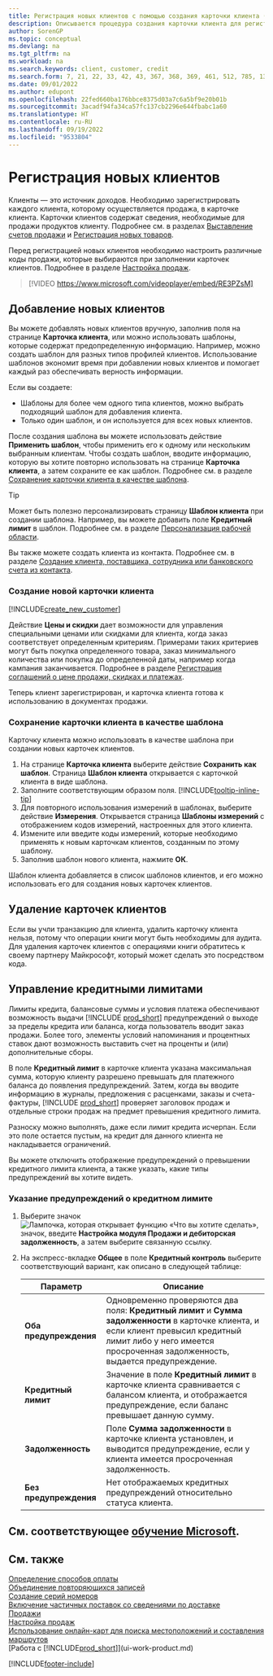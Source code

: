 ```yaml
---
title: Регистрация новых клиентов с помощью создания карточки клиента (содержит видео)
description: Описывается процедура создания карточки клиента для регистрации информации о каждом новом клиенте, которому вы что-либо продаете.
author: SorenGP
ms.topic: conceptual
ms.devlang: na
ms.tgt_pltfrm: na
ms.workload: na
ms.search.keywords: client, customer, credit
ms.search.form: 7, 21, 22, 33, 42, 43, 367, 368, 369, 461, 512, 785, 1330, 1380, 1381, 1382, 1627, 2107, 7177, 9080, 9081, 9084, 9301, 9305
ms.date: 09/01/2022
ms.author: edupont
ms.openlocfilehash: 22fed660ba176bbce8375d03a7c6a5bf9e20b01b
ms.sourcegitcommit: 3acadf94fa34ca57fc137cb2296e644fbabc1a60
ms.translationtype: HT
ms.contentlocale: ru-RU
ms.lasthandoff: 09/19/2022
ms.locfileid: "9533804"
---
```

# <a name="register-new-customers"></a>Регистрация новых клиентов

Клиенты — это источник доходов. Необходимо зарегистрировать каждого клиента, которому осуществляется продажа, в карточке клиента. Карточки клиентов содержат сведения, необходимые для продажи продуктов клиенту. Подробнее см. в разделах [Выставление счетов продажи](sales-how-invoice-sales.md) и [Регистрация новых товаров](inventory-how-register-new-items.md).  

Перед регистрацией новых клиентов необходимо настроить различные коды продажи, которые выбираются при заполнении карточек клиентов. Подробнее в разделе [Настройка продаж](sales-setup-sales.md).


> [!VIDEO https://www.microsoft.com/videoplayer/embed/RE3PZsM]

## <a name="adding-new-customers"></a>Добавление новых клиентов

Вы можете добавлять новых клиентов вручную, заполнив поля на странице **Карточка клиента**, или можно использовать шаблоны, которые содержат предопределенную информацию. Например, можно создать шаблон для разных типов профилей клиентов. Использование шаблонов экономит время при добавлении новых клиентов и помогает каждый раз обеспечивать верность информации. 

Если вы создаете:
* Шаблоны для более чем одного типа клиентов, можно выбрать подходящий шаблон для добавления клиента.
* Только один шаблон, и он используется для всех новых клиентов. 

После создания шаблона вы можете использовать действие **Применить шаблон**, чтобы применить его к одному или нескольким выбранным клиентам. Чтобы создать шаблон, вводите информацию, которую вы хотите повторно использовать на странице **Карточка клиента**, а затем сохраните ее как шаблон. Подробнее см. в разделе [Сохранение карточки клиента в качестве шаблона](sales-how-register-new-customers.md#to-save-the-customer-card-as-a-template).

> [!TIP]
> Может быть полезно персонализировать страницу **Шаблон клиента** при создании шаблона. Например, вы можете добавить поле **Кредитный лимит** в шаблон. Подробнее см. в разделе [Персонализация рабочей области](/dynamics365/business-central/ui-personalization-user#to-start-personalizing-a-page-through-the-personalizing-banner).

Вы также можете создать клиента из контакта. Подробнее см. в разделе [Создание клиента, поставщика, сотрудника или банковского счета из контакта](marketing-create-contact-companies.md#to-create-a-customer-vendor-employee-or-bank-account-from-a-contact).  

### <a name="to-create-a-new-customer-card"></a>Создание новой карточки клиента

[!INCLUDE[create_new_customer](includes/create_new_customer.md)]

Действие **Цены и скидки** дает возможности для управления специальными ценами или скидками для клиента, когда заказ соответствует определенным критериям. Примерами таких критериев могут быть покупка определенного товара, заказ минимального количества или покупка до определенной даты, например когда кампания заканчивается. Подробнее в разделе [Регистрация соглашений о цене продажи, скидках и платежах](sales-how-record-sales-price-discount-payment-agreements.md).

Теперь клиент зарегистрирован, и карточка клиента готова к использованию в документах продажи.  

### <a name="to-save-the-customer-card-as-a-template"></a>Сохранение карточки клиента в качестве шаблона

Карточку клиента можно использовать в качестве шаблона при создании новых карточек клиентов.

1. На странице **Карточка клиента** выберите действие **Сохранить как шаблон**. Страница **Шаблон клиента** открывается с карточкой клиента в виде шаблона.
2. Заполните соответствующим образом поля. [!INCLUDE[tooltip-inline-tip](includes/tooltip-inline-tip_md.md)]
3. Для повторного использования измерений в шаблонах, выберите действие **Измерения**. Открывается страница **Шаблоны измерений** с отображением кодов измерений, настроенных для этого клиента.
4. Измените или введите коды измерений, которые необходимо применять к новым карточкам клиентов, созданным по этому шаблону.  
5. Заполнив шаблон нового клиента, нажмите **ОК**.

Шаблон клиента добавляется в список шаблонов клиентов, и его можно использовать его для создания новых карточек клиентов.

## <a name="deleting-customer-cards"></a>Удаление карточек клиентов

Если вы учли транзакцию для клиента, удалить карточку клиента нельзя, потому что операции книги могут быть необходимы для аудита. Для удаления карточек клиентов с операциями книги обратитесь к своему партнеру Майкрософт, который может сделать это посредством кода.  

## <a name="managing-credit-limits"></a>Управление кредитными лимитами

Лимиты кредита, балансовые суммы и условия платежа обеспечивают возможность выдачи [!INCLUDE [prod_short](includes/prod_short.md)] предупреждений о выходе за пределы кредита или баланса, когда пользователь вводит заказ продажи. Более того, элементы условий напоминания и процентных ставок дают возможность выставить счет на проценты и (или) дополнительные сборы.  

В поле **Кредитный лимит** в карточке клиента указана максимальная сумма, которую клиенту разрешено превышать для платежного баланса до появления предупреждений. Затем, когда вы вводите информацию в журналы, предложения с расценками, заказы и счета-фактуры, [!INCLUDE [prod_short](includes/prod_short.md)] проверяет заголовок продаж и отдельные строки продаж на предмет превышения кредитного лимита.

Разноску можно выполнять, даже если лимит кредита исчерпан. Если это поле остается пустым, на кредит для данного клиента не накладывается ограничений.  

Вы можете отключить отображение предупреждений о превышении кредитного лимита клиента, а также указать, какие типы предупреждений вы хотите видеть.

### <a name="to-specify-credit-limit-warnings"></a>Указание предупреждений о кредитном лимите

1. Выберите значок ![Лампочка, которая открывает функцию «Что вы хотите сделать»](media/ui-search/search_small.png "Что вы хотите сделать"), значок, введите **Настройка модуля Продажи и дебиторская задолженность**, а затем выберите связанную ссылку.

2. На экспресс-вкладке **Общее** в поле **Кредитный контроль** выберите соответствующий вариант, как описано в следующей таблице:

    |Параметр| Описание|
    |------|------------|
    |**Оба предупреждения**| Одновременно проверяются два поля: **Кредитный лимит** и **Сумма задолженности** в карточке клиента, и если клиент превысил кредитный лимит либо у него имеется просроченная задолженность, выдается предупреждение.|
    |**Кредитный лимит**|Значение в поле **Кредитный лимит** в карточке клиента сравнивается с балансом клиента, и отображается предупреждение, если баланс превышает данную сумму.|
    |**Задолженность**|Поле **Сумма задолженности** в карточке клиента установлен, и выводится предупреждение, если у клиента имеется просроченная задолженность.|
    |**Без предупреждения**|Нет отображаемых кредитных предупреждений относительно статуса клиента.|

## <a name="see-related-microsoft-training"></a>См. соответствующее [обучение Microsoft](/training/modules/trade-master-data-dynamics-365-business-central/).

## <a name="see-also"></a>См. также

[Определение способов оплаты](finance-payment-methods.md)  
[Объединение повторяющихся записей](sales-how-merge-duplicate-records.md)  
[Создание серий номеров](ui-create-number-series.md)  
[Включение частичных поставок со сведениями по доставке](sales-how-send-partial-shipments.md)  
[Продажи](sales-manage-sales.md)  
[Настройка продаж](sales-setup-sales.md)  
[Использование онлайн-карт для поиска местоположений и составления маршрутов](across-online-maps.md)  
[Работа с [!INCLUDE[prod_short](includes/prod_short.md)]](ui-work-product.md)  

[!INCLUDE[footer-include](includes/footer-banner.md)]

